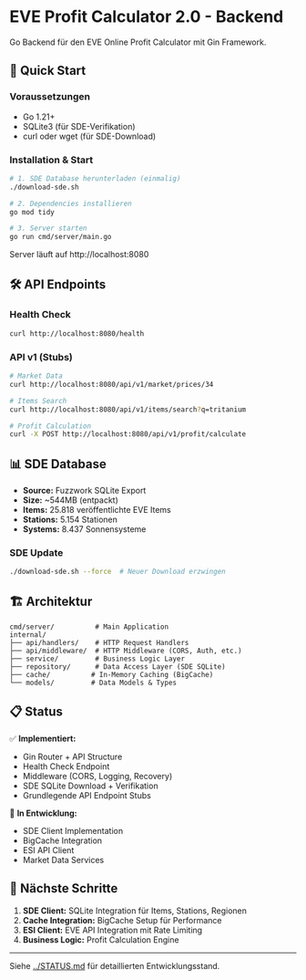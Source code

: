# EVE Profit Calculator 2.0 - Backend

Go Backend für den EVE Online Profit Calculator mit Gin Framework.

## 🚀 Quick Start

### Voraussetzungen
- Go 1.21+
- SQLite3 (für SDE-Verifikation)
- curl oder wget (für SDE-Download)

### Installation & Start

```bash
# 1. SDE Database herunterladen (einmalig)
./download-sde.sh

# 2. Dependencies installieren
go mod tidy

# 3. Server starten
go run cmd/server/main.go
```

Server läuft auf http://localhost:8080

## 🛠️ API Endpoints

### Health Check
```bash
curl http://localhost:8080/health
```

### API v1 (Stubs)
```bash
# Market Data
curl http://localhost:8080/api/v1/market/prices/34

# Items Search  
curl http://localhost:8080/api/v1/items/search?q=tritanium

# Profit Calculation
curl -X POST http://localhost:8080/api/v1/profit/calculate
```

## 📊 SDE Database

- **Source:** Fuzzwork SQLite Export
- **Size:** ~544MB (entpackt)
- **Items:** 25.818 veröffentlichte EVE Items
- **Stations:** 5.154 Stationen
- **Systems:** 8.437 Sonnensysteme

### SDE Update
```bash
./download-sde.sh --force  # Neuer Download erzwingen
```

## 🏗️ Architektur

```
cmd/server/          # Main Application
internal/
├── api/handlers/    # HTTP Request Handlers  
├── api/middleware/  # HTTP Middleware (CORS, Auth, etc.)
├── service/         # Business Logic Layer
├── repository/      # Data Access Layer (SDE SQLite)
├── cache/          # In-Memory Caching (BigCache)
└── models/         # Data Models & Types
```

## 📋 Status

✅ **Implementiert:**
- Gin Router + API Structure
- Health Check Endpoint  
- Middleware (CORS, Logging, Recovery)
- SDE SQLite Download + Verifikation
- Grundlegende API Endpoint Stubs

🚧 **In Entwicklung:**
- SDE Client Implementation  
- BigCache Integration
- ESI API Client
- Market Data Services

## 🎯 Nächste Schritte

1. **SDE Client:** SQLite Integration für Items, Stations, Regionen
2. **Cache Integration:** BigCache Setup für Performance
3. **ESI Client:** EVE API Integration mit Rate Limiting
4. **Business Logic:** Profit Calculation Engine

---

Siehe [../STATUS.md](../STATUS.md) für detaillierten Entwicklungsstand.
